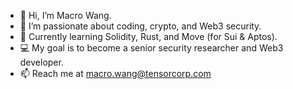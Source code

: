 
- 👋 Hi, I’m Macro Wang.
- 👀 I’m passionate about coding, crypto, and Web3 security.
- 🌱 Currently learning Solidity, Rust, and Move (for Sui & Aptos).
- 💻 My goal is to become a senior security researcher and Web3 developer.
- 📫 Reach me at macro.wang@tensorcorp.com
  
<!---
MacroWang001/MacroWang001 is a ✨ special ✨ repository because its `README.md` (this file) appears on your GitHub profile.
You can click the Preview link to take a look at your changes.
--->
